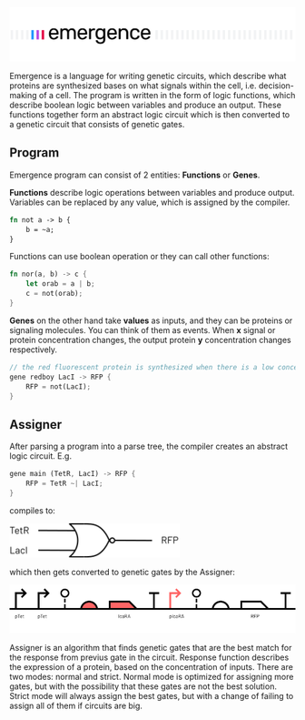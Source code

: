 ![Emergence](./images/emergence-bg.svg)

Emergence is a language for writing genetic circuits, which describe what proteins are synthesized bases on what signals within the cell, i.e. decision-making of a cell. The program is written in the form of logic functions, which describe boolean logic between variables and produce an output. These functions together form an abstract logic circuit which is then converted to a genetic circuit that consists of genetic gates.

## Program

Emergence program can consist of 2 entities: **Functions** or **Genes**.

**Functions** describe logic operations between variables and produce output. Variables can be replaced by any value, which is assigned by the compiler.

```rust
fn not a -> b {
    b = ~a;
}
```

Functions can use boolean operation or they can call other functions:
```rust
fn nor(a, b) -> c {
    let orab = a | b;
    c = not(orab);
}
```

**Genes** on the other hand take **values** as inputs, and they can be proteins or signaling molecules. You can think of them as events. When **x** signal or protein concentration changes, the output protein **y** concentration changes respectively.

```rust
// the red fluorescent protein is synthesized when there is a low concentration of lactose
gene redboy LacI -> RFP {
    RFP = not(LacI);
}
```

## Assigner

After parsing a program into a parse tree, the compiler creates an abstract logic circuit. E.g.

```rust
gene main (TetR, LacI) -> RFP {
	RFP = TetR ~| LacI;
}
```
compiles to:

<img src="./images/NOR.svg" width="300" />

which then gets converted to genetic gates by the Assigner:

<img src="./images/bio-gate-example.svg" width="600" />

Assigner is an algorithm that finds genetic gates that are the best match for the response from previus gate in the circuit. Response function describes the expression of a protein, based on the concentration of inputs. There are two modes: normal and strict. Normal mode is optimized for assigning more gates, but with the possibility that these gates are not the best solution. Strict mode will always assign the best gates, but with a change of failing to assign all of them if circuits are big.
